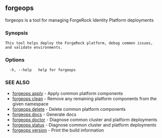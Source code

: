 ## forgeops

forgeops is a tool for managing ForgeRock Identity Platform deployments

### Synopsis


    This tool helps deploy the ForgeRock platform, debug common issues, and validate environments.

### Options

```
  -h, --help   help for forgeops
```

### SEE ALSO

* [forgeops apply](forgeops_apply.md)	 - Apply common platform components
* [forgeops clean](forgeops_clean.md)	 - Remove any remaining platform components from the given namespace
* [forgeops delete](forgeops_delete.md)	 - Delete common platform components
* [forgeops docs](forgeops_docs.md)	 - Generate docs
* [forgeops doctor](forgeops_doctor.md)	 - Diagnose common cluster and platform deployments
* [forgeops status](forgeops_status.md)	 - Diagnose common cluster and platform deployments
* [forgeops version](forgeops_version.md)	 - Print the build information

